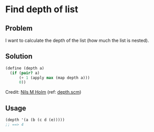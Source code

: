 # Find depth of list

## Problem

I want to calculate the depth of the list (how much the list is nested).

## Solution

```scheme
(define (depth a)
  (if (pair? a)
      (+ 1 (apply max (map depth a)))
      0))
```

Credit: [Nils M Holm](https://t3x.org/) (ref: [depth.scm](https://t3x.org/s9fes/depth.scm.html))

## Usage

```scheme
(depth '(a (b (c d (e)))))
;; ==> 4
```
